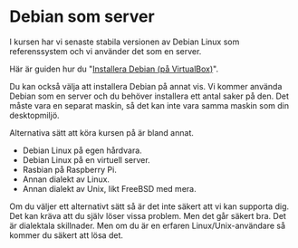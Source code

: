 ---
...
Debian som server
==================================

I kursen har vi senaste stabila versionen av Debian Linux som referenssystem och vi använder det som en server. 

Här är guiden hur du "[Installera Debian (på VirtualBox)](kunskap/installera-debian-pa-virtualbox)".

Du kan också välja att installera Debian på annat vis. Vi kommer använda Debian som en server och du behöver installera ett antal saker på den. Det måste vara en separat maskin, så det kan inte vara samma maskin som din desktopmiljö. 

Alternativa sätt att köra kursen på är bland annat.

* Debian Linux på egen hårdvara.
* Debian Linux på en virtuell server.
* Rasbian på Raspberry Pi.
* Annan dialekt av Linux.
* Annan dialekt av Unix, likt FreeBSD med mera.

Om du väljer ett alternativt sätt så är det inte säkert att vi kan supporta dig. Det kan kräva att du själv löser vissa problem. Men det går säkert bra. Det är dialektala skillnader. Men om du är en erfaren Linux/Unix-användare så kommer du säkert att lösa det.
